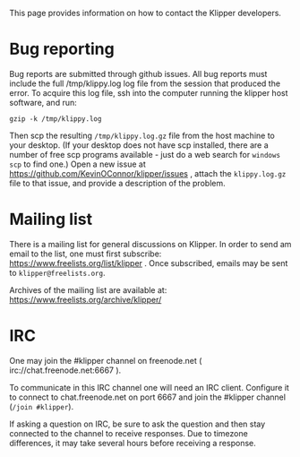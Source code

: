 This page provides information on how to contact the Klipper
developers.

Bug reporting
=============

Bug reports are submitted through github issues.  All bug reports must
include the full /tmp/klippy.log log file from the session that
produced the error.  To acquire this log file, ssh into the computer
running the klipper host software, and run:

```
gzip -k /tmp/klippy.log
```

Then scp the resulting `/tmp/klippy.log.gz` file from the host machine
to your desktop. (If your desktop does not have scp installed, there
are a number of free scp programs available - just do a web search for
`windows scp` to find one.) Open a new issue at
https://github.com/KevinOConnor/klipper/issues , attach the
`klippy.log.gz` file to that issue, and provide a description of the
problem.

Mailing list
============

There is a mailing list for general discussions on Klipper. In order
to send am email to the list, one must first subscribe:
https://www.freelists.org/list/klipper . Once subscribed, emails may
be sent to `klipper@freelists.org`.

Archives of the mailing list are available at:
https://www.freelists.org/archive/klipper/

IRC
===

One may join the #klipper channel on freenode.net (
irc://chat.freenode.net:6667 ).

To communicate in this IRC channel one will need an IRC
client. Configure it to connect to chat.freenode.net on port 6667 and
join the #klipper channel (`/join #klipper`).

If asking a question on IRC, be sure to ask the question and then stay
connected to the channel to receive responses. Due to timezone
differences, it may take several hours before receiving a response.
